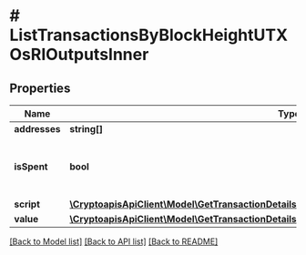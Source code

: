 # # ListTransactionsByBlockHeightUTXOsRIOutputsInner

## Properties

Name | Type | Description | Notes
------------ | ------------- | ------------- | -------------
**addresses** | **string[]** |  | [optional]
**isSpent** | **bool** | Boolean representation of is the transaction output spent |
**script** | [**\CryptoapisApiClient\Model\GetTransactionDetailsByTransactionHashUTXOsRIOutputsInnerScript**](GetTransactionDetailsByTransactionHashUTXOsRIOutputsInnerScript.md) |  |
**value** | [**\CryptoapisApiClient\Model\GetTransactionDetailsByTransactionHashUTXOsRIInputsInnerValue**](GetTransactionDetailsByTransactionHashUTXOsRIInputsInnerValue.md) |  | [optional]

[[Back to Model list]](../../README.md#models) [[Back to API list]](../../README.md#endpoints) [[Back to README]](../../README.md)
